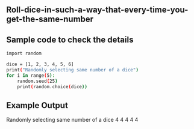 ## Roll-dice-in-such-a-way-that-every-time-you-get-the-same-number
## Sample code to check the details 
```sh
import random

dice = [1, 2, 3, 4, 5, 6]
print("Randomly selecting same number of a dice")
for i in range(5):
    random.seed(25)
    print(random.choice(dice))
```
## Example Output
Randomly selecting same number of a dice
4
4
4
4
4

